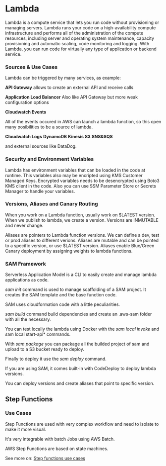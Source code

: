 # Lambda

Lambda is a compute service that lets you run code without provisioning or managing servers. Lambda runs your code on a high-availability compute infrastructure and performs all of the administration of the compute resources, including server and operating system maintenance, capacity provisioning and automatic scaling, code monitoring and logging. With Lambda, you can run code for virtually any type of application or backend service.

### Sources & Use Cases

Lambda can be triggered by many services, as example:

**API Gateway**
allows to create an external API and receive calls

**Application Load Balancer**
Also like API Gateway but more weak configuration options

**Cloudwatch Events**

All of the events occured in AWS can launch a lambda function, so this open many posibilities to be a source of lambda.

**Cloudwatch Logs**
**DynamoDB**
**Kinesis**
**S3**
**SNS&SQS**

and external sources like DataDog.

### Security and Environment Variables

Lambda has environment variables that can be loaded in the code at runtime.
This variables also may be encripted using KMS Customer Managed Keys.
Encrypted variables needs to be desencrypted using Boto3 KMS client in the code.
Also you can use SSM Parameter Store or Secrets Manager to handle your variables.

### Versions, Aliases and Canary Routing

When you work on a Lambda function, usually work on $LATEST version.
When we publish to lambda, we create a version. Versions are INMUTABLE and never change.

Aliases are pointers to Lambda function versions. We can define a dev, test or prod aliases to different verions. 
Aliases are mutable and can be pointed to a specific version, or use $LATEST version.
Aliases enable Blue/Green Canary deployment by assigning weights to lambda functions.

### SAM Framework

Serverless Application Model is a CLI to easily create and manage lambda applications as code.

*sam init* command is used to manage scaffolding of a SAM project. It creates the SAM template and the base function code.

SAM uses cloudformation code with a little peculiarities.

*sam build* command build dependencies and create an .aws-sam folder with all the necessary.

You can test locally the lambda using Docker with the *sam local invoke* and *s*am local start-api* commands.

With *sam package* you can package all the builded project of sam and upload to a S3 bucket ready to deploy.

Finally to deploy it use the *sam deploy* command.

If you are using SAM, it comes built-in with CodeDeploy to deploy lambda versions.

You can deploy versions and create aliases that point to specific version.

## Step Functions

### Use Cases

Step Functions are used with very complex workflow and need to isolate to make it more visual.

It's very integrable with batch Jobs using AWS Batch.

AWS Step Functions are based on state machines.

See more on: [Step functions use cases](https://aws.amazon.com/es/step-functions/use-cases/)
